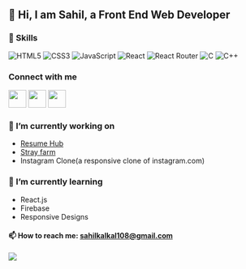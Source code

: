 ## 👋 Hi, I am Sahil, a Front End Web Developer

### 🚀 Skills 
![HTML5](https://img.shields.io/badge/html5-%23E34F26.svg?style=for-the-badge&logo=html5&logoColor=white)
![CSS3](https://img.shields.io/badge/css3-%231572B6.svg?style=for-the-badge&logo=css3&logoColor=white)
![JavaScript](https://img.shields.io/badge/javascript-%23323330.svg?style=for-the-badge&logo=javascript&logoColor=%23F7DF1E)
![React](https://img.shields.io/badge/react-%2320232a.svg?style=for-the-badge&logo=react&logoColor=%2361DAFB)
![React Router](https://img.shields.io/badge/React_Router-CA4245?style=for-the-badge&logo=react-router&logoColor=white)
![C](https://img.shields.io/badge/c-%2300599C.svg?style=for-the-badge&logo=c&logoColor=white)
![C++](https://img.shields.io/badge/c++-%2300599C.svg?style=for-the-badge&logo=c%2B%2B&logoColor=white)


### Connect with me

[<img height="35px" src="https://github.com/sahilkalkal/social-icons/blob/master/SVG/Color/Instagram.svg"></img>](https://www.instagram.com/sahil.kalkal_)
[<img height="35px" src="https://github.com/sahilkalkal/social-icons/blob/master/SVG/Color/LinkedIN.svg"></img>](https://www.linkedin.com/in/sahil810/)
[<img height="35px" src="https://github.com/sahilkalkal/social-icons/blob/master/SVG/Color/Twitter.svg"></img>](https://twitter.com/sahilkalkal_)


 ### 🔭 I’m currently working on
 - [Resume Hub](https://sahilkalkal.github.io/resume-hub)
 - [Stray farm](https://sahilkalkal.github.io/strayfarm)
 - Instagram Clone(a responsive clone of instagram.com)
### 🌱 I’m currently learning
- React.js
- Firebase
- Responsive Designs

 #### 📫 How to reach me: sahilkalkal108@gmail.com






![](https://komarev.com/ghpvc/?username=sahilkalkal)


